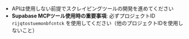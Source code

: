 - APIは使用しない前提でスクレイピングツールの開発を進めてください
- **Supabase MCPツール使用時の重要事項**: 必ずプロジェクトID `rijqtostuemonbfcntck` を使用してください（他のプロジェクトIDを使用しないこと）